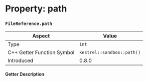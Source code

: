 
# Property: path
### `FileReference.path`

| Aspect | Value |
| --- | --- |
| Type | `int` |
| C++ Getter Function Symbol | `kestrel::sandbox::path()` |
| Introduced | 0.8.0 |

#### Getter Description

